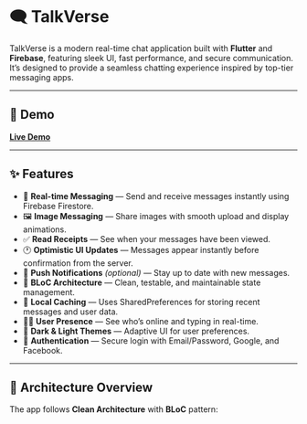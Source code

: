# 🗨️ TalkVerse

TalkVerse is a modern real-time chat application built with **Flutter** and **Firebase**, featuring sleek UI, fast performance, and secure communication.  
It’s designed to provide a seamless chatting experience inspired by top-tier messaging apps.

---

## 🚀 Demo

[**Live Demo**](https://www.linkedin.com/posts/3mad-hany_after-months-of-development-im-excited-activity-7381264898628079616-uotS?utm_source=share&utm_medium=member_desktop&rcm=ACoAAEYiYdgBj328EUsJOqokYrIsMJGEsVnCsrQ)

---

## ✨ Features

- 💬 **Real-time Messaging** — Send and receive messages instantly using Firebase Firestore.
- 🖼️ **Image Messaging** — Share images with smooth upload and display animations.
- ✅ **Read Receipts** — See when your messages have been viewed.
- 🕐 **Optimistic UI Updates** — Messages appear instantly before confirmation from the server.
- 🔔 **Push Notifications** *(optional)* — Stay up to date with new messages.
- 🧠 **BLoC Architecture** — Clean, testable, and maintainable state management.
- 💾 **Local Caching** — Uses SharedPreferences for storing recent messages and user data.
- 🧍‍♂️ **User Presence** — See who’s online and typing in real-time.
- 🌙 **Dark & Light Themes** — Adaptive UI for user preferences.
- 🔐 **Authentication** — Secure login with Email/Password, Google, and Facebook.

---

## 🧱 Architecture Overview

The app follows **Clean Architecture** with **BLoC** pattern:
